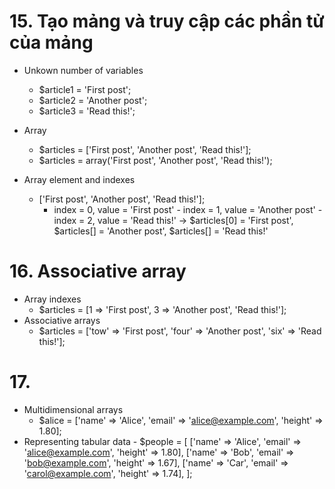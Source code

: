 # 15. Tạo mảng và truy cập các phần tử của mảng

- Unkown number of variables

  - $article1 = 'First post';
  - $article2 = 'Another post';
  - $article3 = 'Read this!';

- Array

  - $articles = ['First post', 'Another post', 'Read this!'];
  - $articles = array('First post', 'Another post', 'Read this!');

- Array element and indexes
  - ['First post', 'Another post', 'Read this!'];
    - index = 0, value = 'First post' - index = 1, value = 'Another post' - index = 2, value = 'Read this!'
      -> $articles[0] = 'First post', $articles[] = 'Another post', $articles[] = 'Read this!'

# 16. Associative array

- Array indexes
  - $articles = [1 => 'First post', 3 => 'Another post', 'Read this!'];
- Associative arrays
  - $articles = ['tow' => 'First post', 'four' => 'Another post', 'six' => 'Read this!'];

# 17.

- Multidimensional arrays
  - $alice = ['name' => 'Alice', 'email' => 'alice@example.com', 'height' => 1.80];
- Representing tabular data - $people = [
  ['name' => 'Alice', 'email' => 'alice@example.com', 'height' => 1.80],
  ['name' => 'Bob', 'email' => 'bob@example.com', 'height' => 1.67],
  ['name' => 'Car', 'email' => 'carol@example.com', 'height' => 1.74],
  ];
